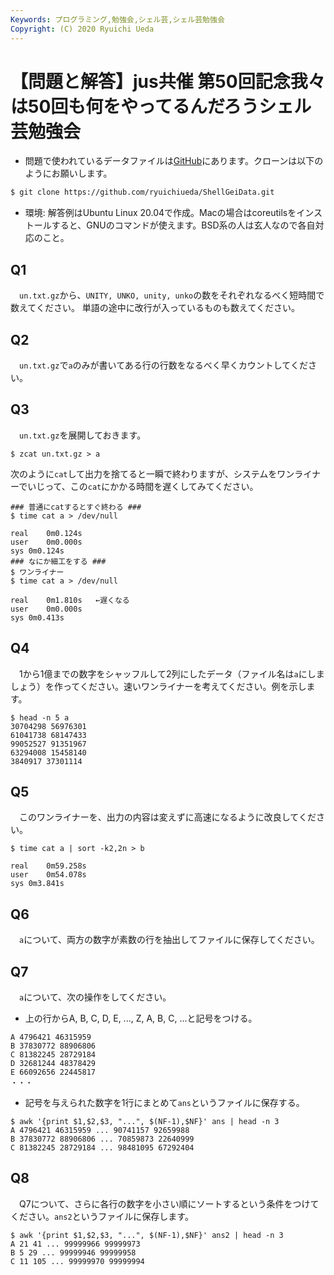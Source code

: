 ```yaml
---
Keywords: プログラミング,勉強会,シェル芸,シェル芸勉強会
Copyright: (C) 2020 Ryuichi Ueda
---
```


# 【問題と解答】jus共催 第50回記念我々は50回も何をやってるんだろうシェル芸勉強会

* 問題で使われているデータファイルは[GitHub](https://github.com/ryuichiueda/ShellGeiData/tree/master/vol.50)にあります。クローンは以下のようにお願いします。

```bash
$ git clone https://github.com/ryuichiueda/ShellGeiData.git
```

* 環境: 解答例はUbuntu Linux 20.04で作成。Macの場合はcoreutilsをインストールすると、GNUのコマンドが使えます。BSD系の人は玄人なので各自対応のこと。


## Q1

　`un.txt.gz`から、`UNITY, UNKO, unity, unko`の数をそれぞれなるべく短時間で数えてください。
単語の途中に改行が入っているものも数えてください。

## Q2

　`un.txt.gz`で`a`のみが書いてある行の行数をなるべく早くカウントしてください。


## Q3

　`un.txt.gz`を展開しておきます。

```
$ zcat un.txt.gz > a
```

次のように`cat`して出力を捨てると一瞬で終わりますが、システムをワンライナーでいじって、この`cat`にかかる時間を遅くしてみてください。

```
### 普通にcatするとすぐ終わる ###
$ time cat a > /dev/null

real	0m0.124s
user	0m0.000s
sys	0m0.124s
### なにか細工をする ###
$ ワンライナー
$ time cat a > /dev/null

real	0m1.810s   ←遅くなる
user	0m0.000s
sys	0m0.413s
```

## Q4

　1から1億までの数字をシャッフルして2列にしたデータ（ファイル名は`a`にしましょう）を作ってください。速いワンライナーを考えてください。例を示します。

```
$ head -n 5 a
30704298 56976301
61041738 68147433
99052527 91351967
63294008 15458140
3840917 37301114
```


## Q5

　このワンライナーを、出力の内容は変えずに高速になるように改良してください。

```
$ time cat a | sort -k2,2n > b

real	0m59.258s
user	0m54.078s
sys	0m3.841s
```

## Q6

　`a`について、両方の数字が素数の行を抽出してファイルに保存してください。

## Q7

　`a`について、次の操作をしてください。

* 上の行からA, B, C, D, E, ..., Z, A, B, C, ...と記号をつける。
```
A 4796421 46315959
B 37830772 88906806
C 81382245 28729184
D 32681244 48378429
E 66092656 22445817
・・・
```
* 記号を与えられた数字を1行にまとめて`ans`というファイルに保存する。
```
$ awk '{print $1,$2,$3, "...", $(NF-1),$NF}' ans | head -n 3
A 4796421 46315959 ... 90741157 92659988
B 37830772 88906806 ... 70859873 22640999
C 81382245 28729184 ... 98481095 67292404
```

## Q8

　Q7について、さらに各行の数字を小さい順にソートするという条件をつけてください。`ans2`というファイルに保存します。

```
$ awk '{print $1,$2,$3, "...", $(NF-1),$NF}' ans2 | head -n 3
A 21 41 ... 99999966 99999973
B 5 29 ... 99999946 99999958
C 11 105 ... 99999970 99999994
```



